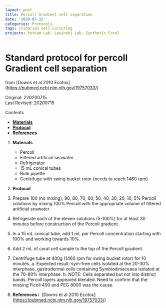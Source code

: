 ```yaml
---
layout: post
title: Percoll Gradient cell separation
date: '2020-07-15'
categories: Protocols
tags: cnidarian cell culturing
projects: Putnam Lab, Lewinski Lab, Synthetic Coral
---
```


# Standard protocol for percoll Gradient cell separation
from [Downs et al 2010 Ecotox] (https://pubmed.ncbi.nlm.nih.gov/19757033/)

Original: 220200715  
Last Revised: 20200715

Contents  
- [**Materials**](#Materials)    
- [**Protocol**](#Protocol)  
- [**References**](#References)  

1. <a name="Materials"></a> **Materials**
    - 	Percoll
    - 	Filtered artificial seawater
    - 	Refrigerator
    - 	15 mL conical tubes
    -   Bulb pipette
    -   Centrifuge with swing bucket rotor (needs to reach 1460 rpm)

2. <a name="Protocol"></a> **Protocol**
1. Prepare 100 (no mixing), 90, 80, 70, 60, 50, 40, 30, 20, 10, 5% Percoll solutions by mixing 100% Percoll with the appropriate volume of filtered artificial seawater.
2. Refrigerate each of the eleven solutions (5-100%) for at least 30 minutes before construction of the Percoll gradient.
3. In a 15 mL conical tube, add 1 mL per Percoll concentration starting with 100% and working towards 10%.
4. Add 2 mL of coral cell sample to the top of the Percoll gradient.
5. Centrifuge tube at 400g (1460 rpm for swing bucket rotor) for 10 minutes.
  a. Expected result: sym-free cells isolated at the 20-30% interphase, gastrodermal cells containing Symbiodiniaceaea isolated at the 70-80% interphase.
  b. NOTE: Cells separated but not into distinct bands.  Percoll layers appeared blended.  Need to confirm that the missing Ficoll 400 and PEG 8000 was the cause.


4. <a name="References"></a> **References**
  i. [Downs et al 2010 Ecotox] (https://pubmed.ncbi.nlm.nih.gov/19757033/)
